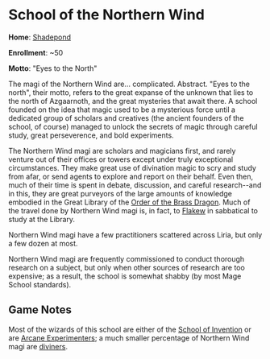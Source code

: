 # School of the Northern Wind
**Home**: [Shadepond](../../Cities/Shadepond.md)

**Enrollment**: ~50

**Motto**: "Eyes to the North"

The magi of the Northern Wind are... complicated. Abstract. "Eyes to the north", their motto, refers to the great expanse of the unknown that lies to the north of Azgaarnoth, and the great mysteries that await there. A school founded on the idea that magic used to be a mysterious force until a dedicated group of scholars and creatives (the ancient founders of the school, of course) managed to unlock the secrets of magic through careful study, great perseverence, and bold experiments.

The Northern Wind magi are scholars and magicians first, and rarely venture out of their offices or towers except under truly exceptional circumstances. They make great use of divination magic to scry and study from afar, or send agents to explore and report on their behalf. Even then, much of their time is spent in debate, discussion, and careful research--and in this, they are great purveyors of the large amounts of knowledge embodied in the Great Library of the [Order of the Brass Dragon](../../Organizations/MilitantOrders/DraconicOrder/Brass.md). Much of the travel done by Northern Wind magi is, in fact, to [Flakew](../../Cities/Flakew.md) in sabbatical to study at the Library.

Northern Wind magi have a few practitioners scattered across Liria, but only a few dozen at most.

Northern Wind magi are frequently commissioned to conduct thorough research on a subject, but only when other sources of research are too expensive; as a result, the school is somewhat shabby (by most Mage School standards).

## Game Notes
Most of the wizards of this school are either of the [School of Invention](../../Classes/Wizard/Invention.md) or are [Arcane Experimenters](../../Classes/Wizard/ArcaneExperimenter.md); a much smaller percentage of Northern Wind magi are [diviners](../../Classes/Wizard/Divination.md).
